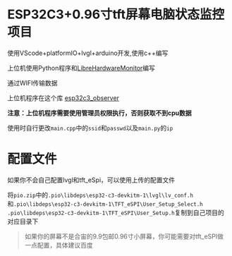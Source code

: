 # ESP32C3+0.96寸tft屏幕电脑状态监控项目

使用VScode+platformIO+lvgl+arduino开发,使用c++编写

上位机使用Python程序和[LibreHardwareMonitor](https://github.com/LibreHardwareMonitor/LibreHardwareMonitor)编写

通过WIFI传输数据

上位机程序在这个库 [esp32c3_observer](https://github.com/imshixin/esp32c3_observer)

**注意：上位机程序需要使用管理员权限执行，否则获取不到cpu数据**

使用时自行更改`main.cpp`中的`ssid`和`passwd`以及`main.py`的`ip`

# 配置文件
如果你不会自己配置lvgl和tft_eSpi，可以使用上传的配置文件

将`pio.zip`中的`.pio\libdeps\esp32-c3-devkitm-1\lvgl\lv_conf.h`和`.pio\libdeps\esp32-c3-devkitm-1\TFT_eSPI\User_Setup_Select.h` `.pio\libdeps\esp32-c3-devkitm-1\TFT_eSPI\User_Setup.h`复制到自己项目的对应目录下

> 如果你的屏幕不是合宙的9.9包邮0.96寸小屏幕，你可能需要对tft_eSPI做一点配置，具体建议百度
